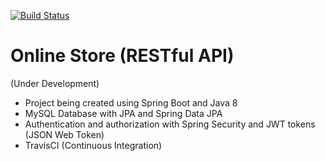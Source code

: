 [![Build Status](https://travis-ci.org/BertoRovina/online-store.svg?branch=master)](https://travis-ci.org/BertoRovina/online-store)

# Online Store (RESTful API)
(Under Development)


- Project being created using Spring Boot and Java 8
- MySQL Database with JPA and Spring Data JPA
- Authentication and authorization with Spring Security and JWT tokens (JSON Web Token)
- TravisCI (Continuous Integration)

